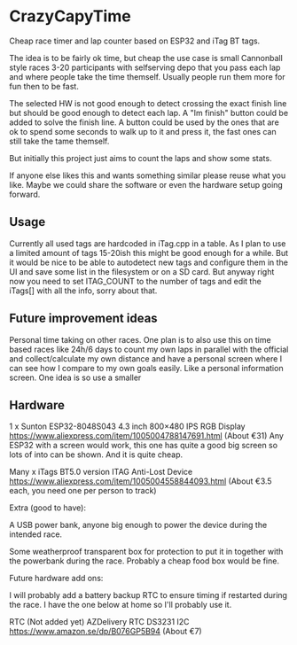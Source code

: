 # CrazyCapyTime
Cheap race timer and lap counter based on ESP32 and iTag BT tags.

The idea is to be fairly ok time, but cheap the use case is small Cannonball style races 3-20 participants with selfserving depo that you pass each lap and where people take the time themself. Usually people run them more for fun then to be fast.

The selected HW is not good enough to detect crossing the exact finish line but should be good enough to detect each lap. A "Im finish" button could be added to solve the finish line. A button could be used by the ones that are ok to spend some seconds to walk up to it and press it, the fast ones can still take the tame themself.

But initially this project just aims to count the laps and show some stats.

If anyone else likes this and wants something similar please reuse what you like. Maybe we could share the software or even the hardware setup going forward.

## Usage
Currently all used tags are hardcoded in iTag.cpp in a table. As I plan to use a limited amount of tags 15-20ish this might be good enough for a while. But it would be nice to be able to autodetect new tags and configure them in the UI and save some list in the filesystem or on a SD card. But anyway right now you need to set ITAG_COUNT to the number of tags and edit the iTags[] with all the info, sorry about that.

## Future improvement ideas

Personal time taking on other races. One plan is to also use this
on time based races like 24h/6 days to count my own laps in parallel with the official and collect/calculate my own distance and have a personal screen where I can see how I compare to my own goals easily. Like a personal information screen. One idea is so use a smaller 


## Hardware
1 x Sunton ESP32-8048S043 4.3 inch 800×480 IPS RGB Display 
https://www.aliexpress.com/item/1005004788147691.html
(About €31)
Any ESP32 with a screen would work, this one has quite a good big screen so lots of into can be shown. And it is quite cheap.

Many x iTags BT5.0 version ITAG Anti-Lost Device
https://www.aliexpress.com/item/1005004558844093.html
(About €3.5 each, you need one per person to track)

Extra (good to have):

A USB power bank, anyone big enough to power the device during the intended race.

Some weatherproof transparent box for protection to put it in together with the powerbank during the race. Probably a cheap food box would be fine.

Future hardware add ons:

I will probably add a battery backup RTC to ensure timing if restarted during the race. I have the one below at home so I'll probably use it.

RTC (Not added yet)
AZDelivery RTC DS3231 I2C
https://www.amazon.se/dp/B076GP5B94
(About €7)
